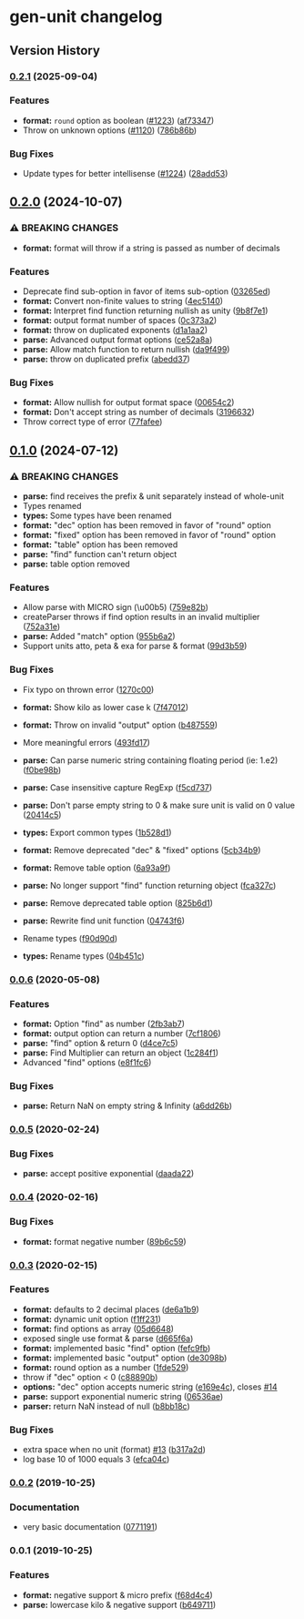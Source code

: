 # gen-unit changelog

## Version History

### [0.2.1](https://github.com/manferlo81/gen-unit/compare/v0.2.0...v0.2.1) (2025-09-04)


### Features

* **format:** `round` option as boolean ([#1223](https://github.com/manferlo81/gen-unit/issues/1223)) ([af73347](https://github.com/manferlo81/gen-unit/commit/af73347d0eff66930b0abb960b53f9dac67180d1))
* Throw on unknown options ([#1120](https://github.com/manferlo81/gen-unit/issues/1120)) ([786b86b](https://github.com/manferlo81/gen-unit/commit/786b86b85d1f7ef39de105ea8d16ed5ba5c177df))


### Bug Fixes

* Update types for better intellisense ([#1224](https://github.com/manferlo81/gen-unit/issues/1224)) ([28add53](https://github.com/manferlo81/gen-unit/commit/28add5383dcb4ff9e7ebd696e88d14792ef8c50f))

## [0.2.0](https://github.com/manferlo81/gen-unit/compare/v0.1.0...v0.2.0) (2024-10-07)


### ⚠ BREAKING CHANGES

* **format:** format will throw if a string is passed as number of decimals

### Features

* Deprecate find sub-option in favor of items sub-option ([03265ed](https://github.com/manferlo81/gen-unit/commit/03265ed79989dde37088fdda3225f047f2ee7dd5))
* **format:** Convert non-finite values to string ([4ec5140](https://github.com/manferlo81/gen-unit/commit/4ec514033a207c8860e0b5ab3c140b9c3e85535d))
* **format:** Interpret find function returning nullish as unity ([9b8f7e1](https://github.com/manferlo81/gen-unit/commit/9b8f7e1c451b2f33c4b01a891ce7a646901ae8a9))
* **format:** output format number of spaces ([0c373a2](https://github.com/manferlo81/gen-unit/commit/0c373a20021ef01381d650c4323d1af84cfd2631))
* **format:** throw on duplicated exponents ([d1a1aa2](https://github.com/manferlo81/gen-unit/commit/d1a1aa23f9b7d54f7bac23e0a94d8d1dbd869d7a))
* **parse:** Advanced output format options ([ce52a8a](https://github.com/manferlo81/gen-unit/commit/ce52a8aae1bc4935a4f2b2765688d92991717c5e))
* **parse:** Allow match function to return nullish ([da9f499](https://github.com/manferlo81/gen-unit/commit/da9f4999221b7666e0f9e7ddc79f5d4fdb552eaf))
* **parse:** throw on duplicated prefix ([abedd37](https://github.com/manferlo81/gen-unit/commit/abedd376cc40d8f48b8846db91142cac93afeafb))


### Bug Fixes

* **format:** Allow nullish for output format space ([00654c2](https://github.com/manferlo81/gen-unit/commit/00654c25fb86dd9f5084ecf45504a1bdcade666c))
* **format:** Don't accept string as number of decimals ([3196632](https://github.com/manferlo81/gen-unit/commit/31966321dffc7d406d104e0b15d8b72707a6c3d2))
* Throw correct type of error ([77fafee](https://github.com/manferlo81/gen-unit/commit/77fafeeca060e8af72718504c00a0173b931d3be))

## [0.1.0](https://github.com/manferlo81/gen-unit/compare/v0.0.6...v0.1.0) (2024-07-12)

### ⚠ BREAKING CHANGES

* **parse:** find receives the prefix & unit separately instead of whole-unit
* Types renamed
* **types:** Some types have been renamed
* **format:** "dec" option has been removed in favor of "round" option
* **format:** "fixed" option has been removed in favor of "round" option
* **format:** "table" option has been removed
* **parse:** "find" function can't return object
* **parse:** table option removed

### Features

* Allow parse with MICRO sign (\u00b5) ([759e82b](https://github.com/manferlo81/gen-unit/commit/759e82b164865a44fa75f122bd60babbda017743))
* createParser throws if find option results in an invalid multiplier ([752a31e](https://github.com/manferlo81/gen-unit/commit/752a31e7ea9416e96a25939465037f0d7c1b4344))
* **parse:** Added "match" option ([955b6a2](https://github.com/manferlo81/gen-unit/commit/955b6a2a9bab6f1e04ad15df583f3350e65fb1da))
* Support units atto, peta & exa for parse & format ([99d3b59](https://github.com/manferlo81/gen-unit/commit/99d3b59dd0c63db7611330e9db0a031460ec1c02))

### Bug Fixes

* Fix typo on thrown error ([1270c00](https://github.com/manferlo81/gen-unit/commit/1270c0019f34d52fc6ffd8f2cc84411433daeab3))
* **format:** Show kilo as lower case k ([7f47012](https://github.com/manferlo81/gen-unit/commit/7f47012c3281d782152df2f07fdbe9023269f77d))
* **format:** Throw on invalid "output" option ([b487559](https://github.com/manferlo81/gen-unit/commit/b487559e83c387f9a9d199a2e7c59f92668b5582))
* More meaningful errors ([493fd17](https://github.com/manferlo81/gen-unit/commit/493fd17d518c8084ff03b2a30df33115d6949a7e))
* **parse:** Can parse numeric string containing floating period (ie: 1.e2) ([f0be98b](https://github.com/manferlo81/gen-unit/commit/f0be98b8f7c2a5dae0393c7a08370e92cea8b4d9))
* **parse:** Case insensitive capture RegExp ([f5cd737](https://github.com/manferlo81/gen-unit/commit/f5cd737fb6847d54f142b7a2a2df06c082ecb7db))
* **parse:** Don't parse empty string to 0 & make sure unit is valid on 0 value ([20414c5](https://github.com/manferlo81/gen-unit/commit/20414c5a3c213e64899190c45b10e0f12039b35a))
* **types:** Export common types ([1b528d1](https://github.com/manferlo81/gen-unit/commit/1b528d1c71e27f27e71f75d4c0bda268cafbd3ba))

* **format:** Remove deprecated "dec" & "fixed" options ([5cb34b9](https://github.com/manferlo81/gen-unit/commit/5cb34b9ed5d0f9c30a4596e768274e0d6ee95a8c))
* **format:** Remove table option ([6a93a9f](https://github.com/manferlo81/gen-unit/commit/6a93a9f36edebc3b854166bac4b2cb1ffc7ba8ea))
* **parse:** No longer support "find" function returning object ([fca327c](https://github.com/manferlo81/gen-unit/commit/fca327c829e4ce1ab0240ffffd5cf0a8d65a987f))
* **parse:** Remove deprecated table option ([825b6d1](https://github.com/manferlo81/gen-unit/commit/825b6d1b08c34bfb6236fbf7d0cbd36b14637dc9))
* **parse:** Rewrite find unit function ([04743f6](https://github.com/manferlo81/gen-unit/commit/04743f635b0dacbb0bfba3e3897b5f57a633deb1))
* Rename types ([f90d90d](https://github.com/manferlo81/gen-unit/commit/f90d90d1924e87bdcc964be52c88cd2f38827095))
* **types:** Rename types ([04b451c](https://github.com/manferlo81/gen-unit/commit/04b451c65e89daa3cdf026d719f097fb30678210))

### [0.0.6](https://github.com/manferlo81/gen-unit/compare/v0.0.5...v0.0.6) (2020-05-08)

### Features

* **format:** Option "find" as number ([2fb3ab7](https://github.com/manferlo81/gen-unit/commit/2fb3ab7db02a21edba4cfc6666b0ea4e9f9bd624))
* **format:** output option can return a number ([7cf1806](https://github.com/manferlo81/gen-unit/commit/7cf18065ec4ae22909fa7fbde223f038e8cebbe1))
* **parse:** "find" option & return 0 ([d4ce7c5](https://github.com/manferlo81/gen-unit/commit/d4ce7c587441a7d21f544baf6dbdf55d82183947))
* **parse:** Find Multiplier can return an object ([1c284f1](https://github.com/manferlo81/gen-unit/commit/1c284f196d172583c154ebde3b7f28c88bbbf69f))
* Advanced "find" options ([e8f1fc6](https://github.com/manferlo81/gen-unit/commit/e8f1fc6454e7b636903927e3d9798c0fea524d8d))

### Bug Fixes

* **parse:** Return NaN on empty string & Infinity ([a6dd26b](https://github.com/manferlo81/gen-unit/commit/a6dd26bf064328ff4bd1b48b56ebfc06651ce3e5))

### [0.0.5](https://github.com/manferlo81/gen-unit/compare/v0.0.4...v0.0.5) (2020-02-24)

### Bug Fixes

* **parse:** accept positive exponential ([daada22](https://github.com/manferlo81/gen-unit/commit/daada2215b7b06c7de519e7b9651b7a39da9e215))

### [0.0.4](https://github.com/manferlo81/gen-unit/compare/v0.0.3...v0.0.4) (2020-02-16)

### Bug Fixes

* **format:** format negative number ([89b6c59](https://github.com/manferlo81/gen-unit/commit/89b6c59efe6c08e7926b684e2f05cce2bf4d155e))

### [0.0.3](https://github.com/manferlo81/gen-unit/compare/v0.0.2...v0.0.3) (2020-02-15)

### Features

* **format:**  defaults to 2 decimal places ([de6a1b9](https://github.com/manferlo81/gen-unit/commit/de6a1b9c82909d19a3a78e86a90e009c3a33b101))
* **format:** dynamic unit option ([f1ff231](https://github.com/manferlo81/gen-unit/commit/f1ff231ff045fa917f17a15619a0f9a3197d492b))
* **format:** find options as array ([05d6648](https://github.com/manferlo81/gen-unit/commit/05d6648eb817ff51ee60ee8c6e50df03b6c719c1))
* exposed single use format & parse ([d665f6a](https://github.com/manferlo81/gen-unit/commit/d665f6a0f126060578e550bac954aa0c3e803026))
* **format:** implemented basic "find" option ([fefc9fb](https://github.com/manferlo81/gen-unit/commit/fefc9fb4dbdbb9dec97de9764ea3104cfaa599f3))
* **format:** implemented basic "output" option ([de3098b](https://github.com/manferlo81/gen-unit/commit/de3098b546fb7fb869df7d204a4092cc74488114))
* **format:** round option as a number ([1fde529](https://github.com/manferlo81/gen-unit/commit/1fde5297dfe65e1e577219de9dc94151cb4dbe70))
* throw if "dec" option < 0 ([c88890b](https://github.com/manferlo81/gen-unit/commit/c88890bcc62fadb2ed734a3b6264c3af7a59a8a9))
* **options:** "dec" option accepts numeric string ([e169e4c](https://github.com/manferlo81/gen-unit/commit/e169e4c61929d9f8baf54b9c786d850b133b9320)), closes [#14](https://github.com/manferlo81/gen-unit/issues/14)
* **parse:** support exponential numeric string ([06536ae](https://github.com/manferlo81/gen-unit/commit/06536aeb6d0a1fcd10379b2629142c910b123911))
* **parser:** return NaN instead of null ([b8bb18c](https://github.com/manferlo81/gen-unit/commit/b8bb18cf919e5ec4f6aba2c48a582a4d8988651c))

### Bug Fixes

* extra space when no unit (format) [#13](https://github.com/manferlo81/gen-unit/issues/13) ([b317a2d](https://github.com/manferlo81/gen-unit/commit/b317a2d74df5c50ca158d596885aa5ec5884774e))
* log base 10 of 1000 equals 3 ([efca04c](https://github.com/manferlo81/gen-unit/commit/efca04c3c75f07a892c2c3b5b126ba672b05598f))

### [0.0.2](https://github.com/manferlo81/gen-unit/compare/v0.0.1...v0.0.2) (2019-10-25)

### Documentation

* very basic documentation ([0771191](https://github.com/manferlo81/gen-unit/commit/077119188767ad2d9ee0d1458519f2bb1bae7a88))

### 0.0.1 (2019-10-25)

### Features

* **format:** negative support & micro prefix ([f68d4c4](https://github.com/manferlo81/gen-unit/commit/f68d4c49e51a5b1d308007ce10fb79ef65da8eda))
* **parse:** lowercase kilo & negative support ([b649711](https://github.com/manferlo81/gen-unit/commit/b6497110fe2d9c5b7584e4f00a56d7efbca092a8))
